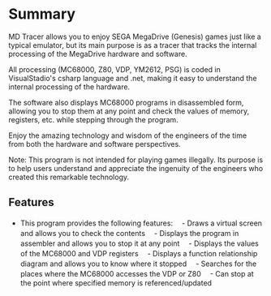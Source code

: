 # Summary
 
MD Tracer allows you to enjoy SEGA MegaDrive (Genesis) games just like a typical emulator, but its main purpose is as a tracer that tracks the internal processing of the MegaDrive hardware and software.
 
All processing (MC68000, Z80, VDP, YM2612, PSG) is coded in VisualStadio's csharp language and .net, making it easy to understand the internal processing of the hardware.
 
The software also displays MC68000 programs in disassembled form, allowing you to stop them at any point and check the values ​​of memory, registers, etc. while stepping through the program.
 
Enjoy the amazing technology and wisdom of the engineers of the time from both the hardware and software perspectives.
 
Note: This program is not intended for playing games illegally. Its purpose is to help users understand and appreciate the ingenuity of the engineers who created this remarkable technology.
 
## Features
 
* This program provides the following features:
　- Draws a virtual screen and allows you to check the contents
　- Displays the program in assembler and allows you to stop it at any point
　- Displays the values ​​of the MC68000 and VDP registers
　- Displays a function relationship diagram and allows you to know where it stopped
　- Searches for the places where the MC68000 accesses the VDP or Z80
　- Can stop at the point where specified memory is referenced/updated